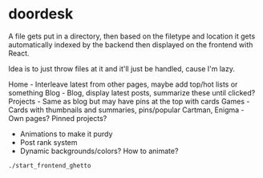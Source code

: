 # doordesk

A file gets put in a directory, then based on the filetype and location it gets automatically 
indexed by the backend then displayed on the frontend with React.

Idea is to just throw files at it and it'll just be handled, cause I'm lazy.

Home - Interleave latest from other pages, maybe add top/hot lists or something
Blog - Blog, display latest posts, summarize these until clicked? 
Projects - Same as blog but may have pins at the top with cards
Games - Cards with thumbnails and summaries, pins/popular
Cartman, Enigma - Own pages? Pinned projects?

- Animations to make it purdy
- Post rank system
- Dynamic backgrounds/colors? How to animate?

```./start_frontend_ghetto```
